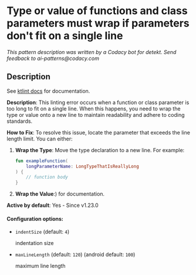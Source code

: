 # Type or value of functions and class parameters must wrap if parameters don't fit on a single line

_This pattern description was written by a Codacy bot for detekt. Send feedback to ai-patterns@codacy.com_

## Description

See [ktlint docs](https://pinterest.github.io/ktlint/0.50.0/rules/standard/#parameter-wrapping) for documentation.

**Description**: This linting error occurs when a function or class parameter is too long to fit on a single line. When this happens, you need to wrap the type or value onto a new line to maintain readability and adhere to coding standards.

**How to Fix**: To resolve this issue, locate the parameter that exceeds the line length limit. You can either:

1. **Wrap the Type**: Move the type declaration to a new line. For example:
   ```kotlin
   fun exampleFunction(
       longParameterName: LongTypeThatIsReallyLong
   ) {
       // function body
   }
   ```

2. **Wrap the Value**:) for documentation.

**Active by default**: Yes - Since v1.23.0

#### Configuration options:

* ``indentSize`` (default: ``4``)

  indentation size

* ``maxLineLength`` (default: ``120``) (android default: ``100``)

  maximum line length 
